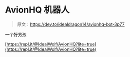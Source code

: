 # AvionHQ 机器人

> 原文：<https://dev.to/idealdragon14/avionhq-bot-3p77>

一个好男孩

[https://repl.it/@IdealWolf/AvionHQ?lite=true](https://repl.it/@IdealWolf/AvionHQ?lite=true)